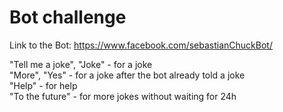# Bot challenge

Link to the Bot: https://www.facebook.com/sebastianChuckBot/

"Tell me a joke", "Joke"  - for a joke  
"More", "Yes"             - for a joke after the bot already told a joke  
"Help"                    - for help  
"To the future"           - for more jokes without waiting for 24h  
